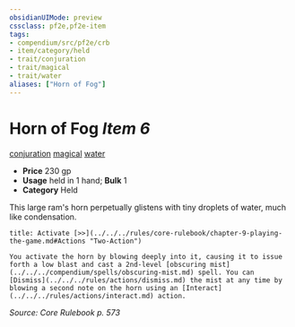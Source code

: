 ```yaml
---
obsidianUIMode: preview
cssclass: pf2e,pf2e-item
tags:
- compendium/src/pf2e/crb
- item/category/held
- trait/conjuration
- trait/magical
- trait/water
aliases: ["Horn of Fog"]
---
```

# Horn of Fog *Item 6*  
[conjuration](../../../rules/traits/conjuration.md)  [magical](../../../rules/traits/magical.md)  [water](../../../rules/traits/water.md)  

- **Price** 230 gp
- **Usage** held in 1 hand; **Bulk** 1
- **Category** Held

This large ram's horn perpetually glistens with tiny droplets of water, much like condensation.

```ad-embed-ability
title: Activate [>>](../../../rules/core-rulebook/chapter-9-playing-the-game.md#Actions "Two-Action")

You activate the horn by blowing deeply into it, causing it to issue forth a low blast and cast a 2nd-level [obscuring mist](../../../compendium/spells/obscuring-mist.md) spell. You can [Dismiss](../../../rules/actions/dismiss.md) the mist at any time by blowing a second note on the horn using an [Interact](../../../rules/actions/interact.md) action.
```

*Source: Core Rulebook p. 573*
